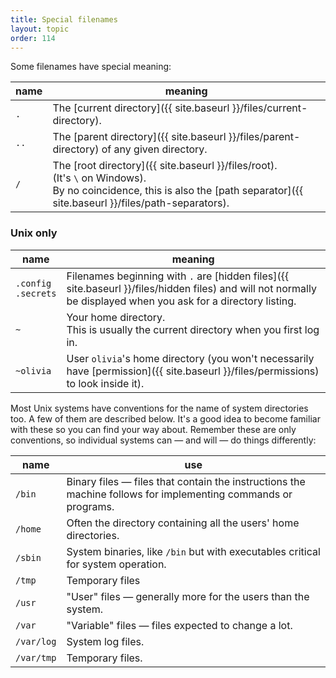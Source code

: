 ```yaml
---
title: Special filenames
layout: topic
order: 114
---
```


Some filenames have special meaning:

| name     | meaning                                                              |
| -------- | -------------------------------------------------------------------- |
| `.`      | The [current directory]({{ site.baseurl }}/files/current-directory). |
| `..`     | The [parent directory]({{ site.baseurl }}/files/parent-directory) of any given directory. |
| `/`      | The [root directory]({{ site.baseurl }}/files/root).<br>(It's `\` on Windows).<br>By no coincidence, this is also the [path separator]({{ site.baseurl }}/files/path-separators). |

### Unix only

| name      | meaning                                                              |
| --------- | -------------------------------------------------------------------- |
| `.config`<br>`.secrets`   | Filenames beginning with `.` are [hidden files]({{ site.baseurl }}/files/hidden files) and will not normally be displayed when you ask for a directory listing. |
| `~`       | Your home directory.<br>This is usually the current directory when you first log in. |
| `~olivia` | User `olivia`'s home directory (you won't necessarily have [permission]({{ site.baseurl }}/files/permissions) to look inside it). |

Most Unix systems have conventions for the name of system directories too. A
few of them are described below. It's a good idea to become familiar with these
so you can find your way about. Remember these are only conventions, so
individual systems can — and will — do things differently:

| name       | use                                                             |
| ---------- | --------------------------------------------------------------- |
| `/bin`     | Binary files — files that contain the instructions the machine follows for implementing commands or programs. |
| `/home`    | Often the directory containing all the users' home directories. |
| `/sbin`    | System binaries, like `/bin` but with executables critical for system operation.|
| `/tmp`     | Temporary files                                                 |
| `/usr`     | "User" files — generally more for the users than the system.    |
| `/var`     | "Variable" files — files expected to change a lot.              |
| `/var/log` | System log files.                                               |
| `/var/tmp` | Temporary files.                                                |








